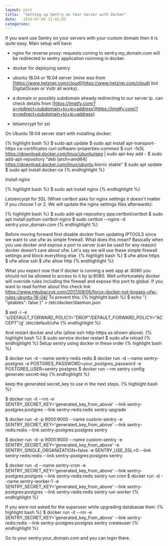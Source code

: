 ```yaml
---
layout: post
title:  "Setting up Sentry on Your Server with Docker"
date:   2019-07-09 11:41:05
categories:
---
```

If you want use Sentry on your servers with your custom domain then it is quite easy. Main setup will have: 

* nginx for reverse proxy: requests coming to sentry.my_domain.com will be redirected to sentry application runnning in docker. 
* docker for deploying sentry
* ubuntu 18.04 or 16.04 server (mine was from  [https://www.hetzner.com/cloud](https://www.hetzner.com/cloud) but DigitalOcean or Vultr all works). 

* a domain or possibly subdomain already redirecting to our server ip. can check details from   [https://lmgtfy.com/?q=redirect+subdomain+to+ip+address](https://lmgtfy.com/?q=redirect+subdomain+to+ip+address)
* letsencrypt for ssl


On Ubuntu 18:04 server start with installing docker:

{% highlight bash %}
$ sudo apt update
$ sudo apt install apt-transport-https ca-certificates curl software-properties-common
$ curl -fsSL https://download.docker.com/linux/ubuntu/gpg | sudo apt-key add -
$ sudo add-apt-repository "deb [arch=amd64] https://download.docker.com/linux/ubuntu bionic stable"
$ sudo apt update
$ sudo apt install docker-ce
{% endhighlight %}

Install nginx

{% highlight bash %}
$ sudo apt install nginx
{% endhighlight %}

Letsencyrpt for SSL (When certbot asks for nginx settings it doesn't matter if you choose 1 or 2. We will update the nginx settings files afterwards):

{% highlight bash %}
$ sudo add-apt-repository ppa:certbot/certbot
$ sudo apt install python-certbot-nginx
$ sudo certbot --nginx -d sentry.your_domain.com
{% endhighlight %}

Before moving forward first disable docker from updating IPTOOLS since we want to use ufw as simple firewall. What does this mean? Basically when you use docker and expose a port to server (can be used for any reason) docker doesn't care about ufw. Let's say we will use these simple firewall settings and block everything else.
{% highlight bash %}
$ ufw allow https
$ ufw allow ssh
$ ufw allow http
{% endhighlight %}

What you expect now that if docker is running a web app at :8080 you should not be allowed to access to it by ip:8080. Well unfortunately docker will override rules including the firewall and expose this port to global. If you want to read further about this check link https://www.mkubaczyk.com/2017/09/05/force-docker-not-bypass-ufw-rules-ubuntu-16-04/
To prevent this:
{% highlight bash %}
$ echo "{
\"iptables\": false
}" > /etc/docker/daemon.json

$ sed -i -e 's/DEFAULT_FORWARD_POLICY="DROP"/DEFAULT_FORWARD_POLICY="ACCEPT"/g' /etc/default/ufw
{% endhighlight %}

And restart docker and ufw (allow ssh-http-https as shown above). 
{% highlight bash %}
$ sudo service docker restart
$ sudo ufw reload
{% endhighlight %}
Setup sentry using docker in these order 
{% highlight bash %}

   $ docker run -d --name sentry-redis redis
   $ docker run -d --name sentry-postgres -e POSTGRES_PASSWORD=your_postgres_password -e POSTGRES_USER=sentry postgres
   $ docker run --rm sentry config generate-secret-key
{% endhighlight %}

keep the generated secret_key to use in the next steps.
{% highlight bash %}

   $ docker run -it --rm -e SENTRY_SECRET_KEY='generated_key_from_above' --link sentry-postgres:postgres --link sentry-redis:redis sentry upgrade

   $ docker run -d -p 9000:9000 --name custom-sentry -e SENTRY_SECRET_KEY='generated_key_from_above' --link sentry-redis:redis --link sentry-postgres:postgres sentry

   $ docker run -d -p 9000:9000 --name custom-sentry -e SENTRY_SECRET_KEY='generated_key_from_above' -e SENTRY_SINGLE_ORGANIZATION=false -e SENTRY_USE_SSL=0 --link sentry-redis:redis --link sentry-postgres:postgres sentry   

   $ docker run -d --name sentry-cron -e SENTRY_SECRET_KEY='generated_key_from_above' --link sentry-postgres:postgres --link sentry-redis:redis sentry run cron
   $ docker run -d --name sentry-worker-1 -e SENTRY_SECRET_KEY='generated_key_from_above' --link sentry-postgres:postgres --link sentry-redis:redis sentry run worker
   {% endhighlight %}

   If you were not asked for the superuser while upgrading databasae then:
{% highlight bash %}
   $ docker run -it --rm -e SENTRY_SECRET_KEY='generated_key_from_above' --link sentry-redis:redis --link sentry-postgres:postgres sentry createuser
{% endhighlight %}

Go to your sentry.your_domain.com and you can login there. 